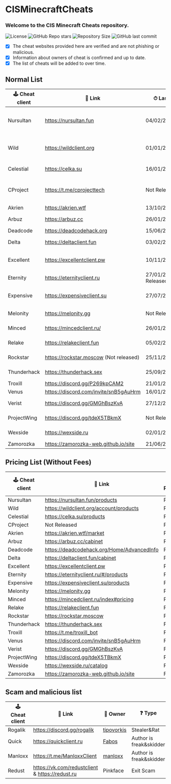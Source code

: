 # CISMinecraftCheats
### Welcome to the CIS Minecraft Cheats repository.
![License](https://img.shields.io/github/license/cframe1337/CISMinecraftCheats) ![GitHub Repo stars](https://img.shields.io/github/stars/cframe1337/CISMinecraftCheats)
![Repository Size](https://img.shields.io/github/repo-size/cframe1337/CISMinecraftCheats) ![GitHub last commit](https://img.shields.io/github/last-commit/cframe1337/CISMinecraftCheats)


- [x] The cheat websites provided here are verified and are not phishing or malicious.
- [x] Information about owners of cheat is confirmed and up to date.
- [x] The list of cheats will be added to over time.

## Normal List
| 🕹 Cheat client | 🔗 Link | ⏱ Last Update | 📑 Versions | 🌟 Rating (of 100) | 👑 Owner | 🛡 Protection | 💰 Paid | 💸 Free ver. |
| --- | --- | --- | --- | --- | --- | --- | --- | --- |
| Nursultan | https://nursultan.fun | 04/02/2025 | 1.12.2, 1.16.5, 1.20.1(Not released) | 61.82 | [CrashSystem](https://discord.com/users/1225495473234641009) | Argentoz | Paid | No |
| Wild | https://wildclient.org | 01/01/2025 | 1.20(Not Released), 1.16.5, 1.19.2 | 55.45 | [AlekseiEzhov](https://discord.com/users/995028996687409322) | Bodyaha | Paid | No |
| Celestial | https://celka.su | 16/01/2025 | 1.12.2, 1.16.5 | 61.09 | [Smertnix](https://discord.com/users/880503910622691349) | Argentoz | Paid | No |
| CProject | https://t.me/cprojecttech | Not Released | 1.9-1.21(Not released)(Inject) | Not Released | [Myszkin](https://t.me/mousej123) | Custom | Paid(Not released) | No |
| Akrien | https://akrien.wtf | 13/10/2024 | 1.16.5 | 71.82 | [Fals3R](https://t.me/Fals3R) | Fals3R, Argentoz | Paid | No |
| Arbuz | https://arbuz.cc | 26/01/2025 | 1.16.5 | 56.36 | [wxshuzx](https://discord.com/users/1047739286964932608)| SerjTarasov, Bodyaha | Paid | No |
| Deadcode | https://deadcodehack.org | 15/06/2024 | 1.16.5 | 31.82 | [gish_reloadead](https://discord.com/users/790439129703907378) | GishReloadead | Free | Yes(Freemium) |
| Delta | https://deltaclient.fun | 03/02/2025 | 1.16.5 | 65.45 | [dezz](https://t.me/dezztoper) | SerjTarasov, Bodyaha | Paid | No |
| Excellent | https://excellentclient.pw | 10/11/2024 | 1.8.9(Not released), 1.16.5  | 44.55 | [sheluvparis](https://discord.com/users/1064671203782037555) | SerjTarasov, Bodyaha | Paid | No |
| Eternity | https://eternityclient.ru | 27/01/2025(Not Released) | 1.21.1 | Not Released | [dream1xd](https://discord.com/users/1071453360521232467) | dream1xd | Paid | No |
| Expensive | https://expensiveclient.su | 27/07/2024 | 1.16.5, 1.21.1(Not Released) | 48.18 | [dedinsiduss](https://discord.com/users/1163387041455812668) | Argentoz | Paid | No |
| Melonity | https://melonity.gg | Not Released | 1.16.5 | Not Released | [Stanislav Minaev](https://vk.com/minaev_hack) | Custom | Paid(Not released) | No |
| Minced | https://mincedclient.ru/ | 26/01/2025 | 1.16.5, 1.20.1 | 60.91 | [Tuskiewicz](https://discord.com/users/719410334892294285) | etc1337 | Paid | No |
| Relake | https://relakeclient.fun | 05/02/2025 | 1.16.5 | 43.64 | [Fusurt](https://discord.com/users/1255500479308365905) | kotopushka1337, pierceheart4w | Paid | No |
| Rockstar | https://rockstar.moscow (Not released) | 25/11/2024(Private) | 1.16.5 | Not Released | [ConeTin](https://discord.com/users/627722840992514061)| Custom | Paid(Not released) | Yes |
| Thunderhack | https://thunderhack.sex | 25/09/2024 | 1.21 | 76.36 | [Pan4ur](https://discord.com/users/532547459692625941) | NonProtected (Open Source) | Free | Yes |
| Troxill | https://discord.gg/P269kpCAM2 | 21/01/2025 | 1.16.5(Inject) | 51.82 | [ZDCoder](https://discord.com/users/702890438436192290) | Custom | Yes | No |
| Venus | https://discord.com/invite/snB5gAuHrm | 16/01/2025 | 1.16.5 | 50.0 | [KatanaKio](https://t.me/Katana_kio) | Custom | No | Yes |
| Verist | https://discord.gg/GMGhBszKvA | 27/12/2024 | 1.16.5 | 46.36 | [Kasper](https://discord.com/users/665501855060721704) | NonProtected(Closed Source) | Free | Yes |
| ProjectWing | https://discord.gg/tdeX5TBkmX | Not Released | 1.20.x(Not Released) | Not Released | [ecstasy](https://discord.com/users/1043642188522848296) | Custom | Paid(Not released) | No |
| Wexside | https://wexside.ru | 02/01/2024 | 1.16.5 | 69.09 | Wendovsky | Wendovsky, Markushv | Paid | No |
| Zamorozka | https://zamorozka-web.github.io/site | 21/06/2023 | 1.16.5 | 70.91 | [Shalopay](https://t.me/sun_r0se) | Custom | Free | Yes |

## Pricing List (Without Fees)
| 🕹 Cheat client | 🔗 Link | 💰 Paid | 💰 30 Days | 💰 365 Days | 💰 Lifetime | 💰 Premium | 💰 Paid Testing | 💰 HWID Reset |
| --- | --- | --- | --- | --- | --- | --- | --- | --- |
| Nursultan | https://nursultan.fun/products | Paid | 349₽ | 549₽ | 649₽ | 299₽ | 1049₽ | 299₽ |
| Wild | https://wildclient.org/account/products | Paid | 299₽ | 449₽ | 499₽ | - | 800₽ | 169₽ |
| Celestial | https://celka.su/products | Paid | 310₽ | 499₽ | 599₽ | - | - | 305₽ |
| CProject | Not Released | Paid | - | - | - | - | - | - |
| Akrien | https://akrien.wtf/market | Paid | 299₽ | - | 749₽ | - | - | 299₽ |
| Arbuz | https://arbuz.cc/cabinet | Paid | 299₽ | 499₽ | 599₽ | - | - | 152₽ |
| Deadcode | https://deadcodehack.org/Home/AdvancedInfo | Paid | 305₽ | - | 599₽ | - | - | - |
| Delta | https://deltaclient.fun/cabinet | Paid | 349₽ | - | 549₽ | 250₽ | - | 250₽ |
| Excellent | https://excellentclient.pw | Paid | - | - | - | - | - | - |
| Eternity | https://eternityclient.ru/#/products | Paid | - | - | 450₽ | - | - | - |
| Expensive | https://expensiveclient.su/products | Paid | 310₽ | 499₽ | 599₽ | - | - | 305₽ |
| Melonity | https://melonity.gg | Paid | - | - | - | - | - | - |
| Minced | https://mincedclient.ru/index#pricing | Paid | 300₽ | 600₽ | - | - | - | 150₽ |
| Relake | https://relakeclient.fun | Paid | - | - | - | - | - | - |
| Rockstar | https://rockstar.moscow | Paid | - | - | 349₽ | - | 999₽ | - |
| Thunderhack | https://thunderhack.sex | Free | - | - | - | - | - | - |
| Troxill | https://t.me/troxill_bot | Paid | - | - | - | - | - | - |
| Venus | https://discord.com/invite/snB5gAuHrm | Free | - | - | - | - | - | - |
| Verist | https://discord.gg/GMGhBszKvA | Free | - | - | - | - | - | - |
| ProjectWing | https://discord.gg/tdeX5TBkmX | Paid | - | - | - | - | 1000₽ | - |
| Wexside | https://wexside.ru/catalog | Paid | 349₽ | - | 549₽ | - | 849₽ | 249₽ |
| Zamorozka | https://zamorozka-web.github.io/site | Free | - | - | - | - | - | - |

## Scam and malicious list
| 🕹 Cheat client | 🔗 Link | 👑 Owner | ❓ Type | 💰 Paid | 💸 Free ver. |
| --- | --- | --- | --- | --- | --- |
| Rogalik | https://discord.gg/rogalik | [tipovorkis](https://discord.com/users/626283087684304897) | Stealer&Rat | Yes | Yes |
| Quick | https://quickclient.ru | [Fabos](https://discord.com/users/974660866203062322) | Author is freak&skidder | Yes | No |
| Manloxx | https://t.me/ManloxxClient | [manloxx](https://t.me/manloxx1337) | Author is freak&skidder | Yes | No |
| Redust | https://vk.com/redustclient & https://redust.ru | Pinkface | Exit Scam | Yes | No |
